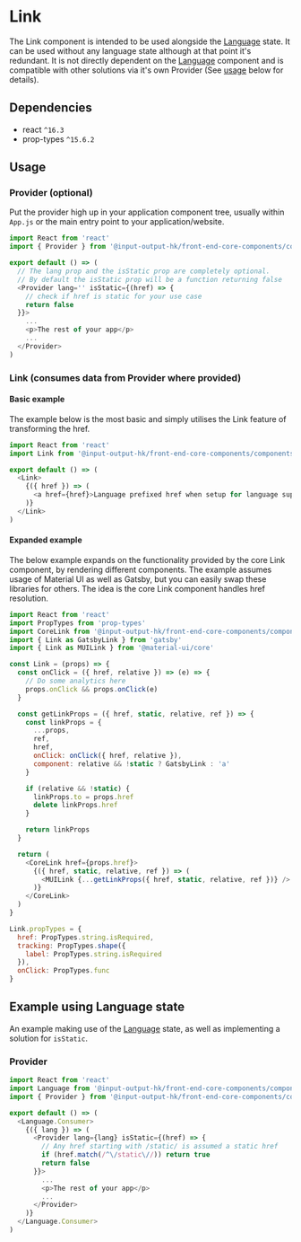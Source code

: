# Link

The Link component is intended to be used alongside the [Language](Language.md) state. It can be used without any language state although at that point it's redundant. It is not directly dependent on the [Language](Language.md) component and is compatible with other solutions via it's own Provider (See [usage](#usage) below for details).

## Dependencies

* react `^16.3`
* prop-types `^15.6.2`

## Usage

### Provider (optional)

Put the provider high up in your application component tree, usually within `App.js` or the main entry point to your application/website.

```javascript
import React from 'react'
import { Provider } from '@input-output-hk/front-end-core-components/components/Link'

export default () => (
  // The lang prop and the isStatic prop are completely optional.
  // By default the isStatic prop will be a function returning false
  <Provider lang='' isStatic={(href) => {
    // check if href is static for your use case
    return false
  }}>
    ...
    <p>The rest of your app</p>
    ...
  </Provider>
)

```

### Link (consumes data from Provider where provided)

#### Basic example

The example below is the most basic and simply utilises the Link feature of transforming the href.

```javascript
import React from 'react'
import Link from '@input-output-hk/front-end-core-components/components/Link'

export default () => (
  <Link>
    {({ href }) => (
      <a href={href}>Language prefixed href when setup for language support</a>
    )}
  </Link>
)

```

#### Expanded example

The below example expands on the functionality provided by the core Link component, by rendering different components. The example assumes usage of Material UI as well as Gatsby, but you can easily swap these libraries for others. The idea is the core Link component handles href resolution.

```javascript
import React from 'react'
import PropTypes from 'prop-types'
import CoreLink from '@input-output-hk/front-end-core-components/components/Link'
import { Link as GatsbyLink } from 'gatsby'
import { Link as MUILink } from '@material-ui/core'

const Link = (props) => {
  const onClick = ({ href, relative }) => (e) => {
    // Do some analytics here
    props.onClick && props.onClick(e)
  }

  const getLinkProps = ({ href, static, relative, ref }) => {
    const linkProps = {
      ...props,
      ref,
      href,
      onClick: onClick({ href, relative }),
      component: relative && !static ? GatsbyLink : 'a'
    }

    if (relative && !static) {
      linkProps.to = props.href
      delete linkProps.href
    }

    return linkProps
  }

  return (
    <CoreLink href={props.href}>
      {({ href, static, relative, ref }) => (
        <MUILink {...getLinkProps({ href, static, relative, ref })} />
      )}
    </CoreLink>
  )
}

Link.propTypes = {
  href: PropTypes.string.isRequired,
  tracking: PropTypes.shape({
    label: PropTypes.string.isRequired
  }),
  onClick: PropTypes.func
}


```

## Example using Language state

An example making use of the [Language](Language.md) state, as well as implementing a solution for `isStatic`.

### Provider

```javascript
import React from 'react'
import Language from '@input-output-hk/front-end-core-components/components/Language'
import { Provider } from '@input-output-hk/front-end-core-components/components/Link'

export default () => (
  <Language.Consumer>
    {({ lang }) => (
      <Provider lang={lang} isStatic={(href) => {
        // Any href starting with /static/ is assumed a static href
        if (href.match(/^\/static\//)) return true
        return false
      }}>
        ...
        <p>The rest of your app</p>
        ...
      </Provider>
    )}
  </Language.Consumer>
)

```
